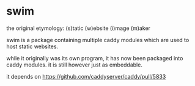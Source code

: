 # swim

the original etymology: (s)tatic (w)ebsite (i)mage (m)aker

swim is a package containing multiple caddy modules which are used to host static websites.

while it originally was its own program, it has now been packaged into caddy modules. it is still however just as embeddable.

it depends on https://github.com/caddyserver/caddy/pull/5833
